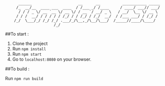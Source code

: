 ```
      ______                     __      __          ___________ _____
     /_  __/__  ____ ___  ____  / /___ _/ /____     / ____/ ___// ___/
      / / / _ \/ __ `__ \/ __ \/ / __ `/ __/ _ \   / __/  \__ \/ __ \
     / / /  __/ / / / / / /_/ / / /_/ / /_/  __/  / /___ ___/ / /_/ /
    /_/  \___/_/ /_/ /_/ .___/_/\__,_/\__/\___/  /_____//____/\____/
                      /_/

```

##To start :

1. Clone the project
2. Run ```npm install```
3. Run ```npm start```
4. Go to ```localhost:8080``` on your browser.

##To build :

Run ```npm run build```
